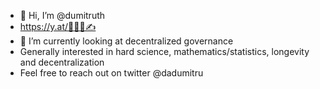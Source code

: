 - 👋 Hi, I’m @dumitruth
- https://y.at/🦍👑🤔✍️
- 🌱 I’m currently looking at decentralized governance 
- Generally interested in hard science, mathematics/statistics, longevity and decentralization 
- Feel free to reach out on twitter @dadumitru

<!---
dumitruth/dumitruth is a ✨ special ✨ repository because its `README.md` (this file) appears on your GitHub profile.
You can click the Preview link to take a look at your changes.
--->
